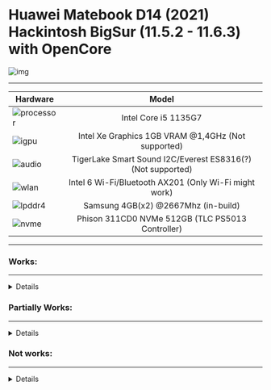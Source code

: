 # Huawei Matebook D14 (2021) Hackintosh BigSur (11.5.2 - 11.6.3) with OpenCore

![img](https://i.imgur.com/31RLUxv.png)

---

Hardware | Model
--- |:--:
![processor](https://i.imgur.com/BzXF1mf.png) | Intel Core i5 1135G7
![igpu](https://i.imgur.com/HS92HLo.png)| Intel Xe Graphics 1GB VRAM @1,4GHz (Not supported)
![audio](https://i.imgur.com/Xpsn2zb.png) | TigerLake Smart Sound I2C/Everest ES8316(?) (Not supported)
![wlan](https://i.imgur.com/9eDLwo9.png) | Intel 6 Wi-Fi/Bluetooth AX201 (Only Wi-Fi might work)
![lpddr4](https://i.imgur.com/1VtslzT.png) | Samsung 4GB(x2) @2667Mhz (in-build)
![nvme](https://i.imgur.com/J9Q96yY.png) | Phison 311CD0 NVMe 512GB (TLC PS5013 Controller)
---

### Works:
---
<details>

- Opencore 0.9.4 ✅ 

- Installer Boot ✅ (installation is a less of 25 minutes with NVMe)

- System Boot ✅

- Camera ✅

- Battery charging and stats ✅

- USB Devices ✅ (2.0, 3.0/3.1, but no while installing)

- Screen ✅ (1080x1920)

- Wi-Fi ✅ (altrough is some slow to connect)

 
</details>


### Partially Works:

---
<details>

- VoodooPS2Controller ✅❌ (Works, but touchpad is broken).

- Bluetooth ✅❌ (AirportItlwm makes that works partially).

</details>


### Not works:
---

<details>
 
 
- Touchpad ❌ (MacOS doesn't recognize the Huawei sensors).

- Audio Card ❌ (Isn't recognized, I will to spoofing)

- Microphone ❌ (Isn't recognized, I will to spoofing)

- HDMI ❌ (Doesn't work without 3D Acceleration)

- Screen Backlit ❌ (Doesn't work without 3D Acceleration)

- Fingerprint Scanner ❌ (Don't exist some Goodix kext for MacOS)

</details>


